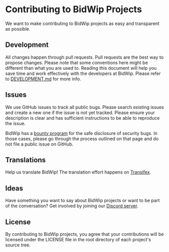 # Contributing to BidWip Projects
We want to make contributing to BidWip projects as easy and transparent as possible.

## Development
All changes happen through pull requests. Pull requests are the best way to propose changes. Please note that some conventions here might be different than what you are used to. Reading this document will help you save time and work effectively with the developers at BidWip. Please refer to [DEVELOPMENT.md](https://github.com/bidwip/.github/blob/main/DEVELOPMENT.md) for more info.

## Issues
We use GitHub issues to track all public bugs. Please search existing issues and create a new one if the issue is not yet tracked. Please ensure your description is clear and has sufficient instructions to be able to reproduce the issue.

BidWip has a [bounty program](https://github.com/bidwip/.github/blob/main/SECURITY.md) for the safe disclosure of security bugs. In those cases, please go through the process outlined on that page and do not file a public issue on GitHub.

## Translations
Help us translate BidWip! The translation effort happens on [Transifex](https://www.transifex.com/).

## Ideas
Have something you want to say about BidWip projects or want to be part of the conversation? Get involved by joining our [Discord server](https://discord.com/).

## License
By contributing to BidWip projects, you agree that your contributions will be licensed under the LICENSE file in the root directory of each project's source tree.